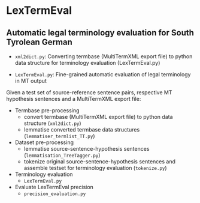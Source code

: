 # LexTermEval
## Automatic legal terminology evaluation for South Tyrolean German

- `xml2dict.py`:   	Converting termbase (MultiTermXML export file) to python data structure for terminology evaluation (LexTermEval.py)

- `LexTermEval.py`:   Fine-grained automatic evaluation of legal terminology in MT output




Given a test set of source-reference sentence pairs, respective MT hypothesis sentences and a MultiTermXML export file:
- Termbase pre-processing
  - convert termbase (MultiTermXML export file) to python data structure (`xml2dict.py`)
  - lemmatise converted termbase data structures (`lemmatiser_termlist_TT.py`)
- Dataset pre-processing
  - lemmatise source-sentence-hypothesis sentences (`lemmatisation_TreeTagger.py`)
  - tokenize original source-sentence-hypothesis sentences and assemble testset for terminology evaluation (`tokenize.py`)
- Terminology evaluation
  - `LexTermEval.py`
- Evaluate LexTermEval precision
  - `precision_evaluation.py`
